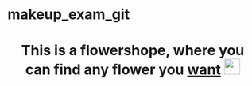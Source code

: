 # makeup_exam_git
<h1 align="center">This is a flowershope, where you can find any flower you <a href="https://daniilshat.ru/" target="_blank">want</a> 
<img src="https://github.com/blackcater/blackcater/raw/main/images/Hi.gif" height="32"/></h1>

